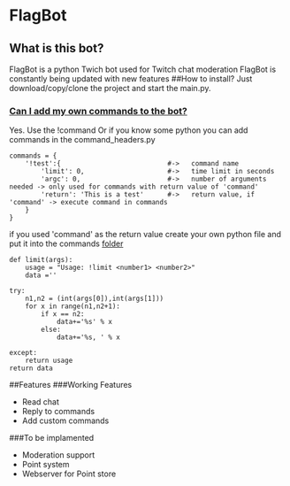 # FlagBot
## What is this bot?
FlagBot is a python Twich bot used for Twitch chat moderation
FlagBot is constantly being updated with new features
##How to install?
Just download/copy/clone the project and start the main.py.

### [Can I add my own commands to the bot?](https://github.com/Flaganti/Twitch/blob/master/command_headers.py)

Yes. Use the !command
Or if you know some python you can add commands in the command_headers.py

    commands = {
        '!test':{                           #->   command name
            'limit': 0,                     #->   time limit in seconds
            'argc': 0,                      #->   number of arguments needed -> only used for commands with return value of 'command'
            'return': 'This is a test'      #->   return value, if 'command' -> execute command in commands
        }
    }
    
if you used 'command' as the return value
create your own python file and put it into the commands [folder](https://github.com/Flaganti/Twitch/blob/master/commands/)

    def limit(args):
        usage = "Usage: !limit <number1> <number2>"
        data =''
    
    try:
        n1,n2 = (int(args[0]),int(args[1]))
        for x in range(n1,n2+1):
            if x == n2:
                data+='%s' % x
            else:
                data+='%s, ' % x

    except:
        return usage
    return data

##Features
###Working Features
* Read chat
* Reply to commands
* Add custom commands

###To be implamented
* Moderation support
* Point system
* Webserver for Point store

